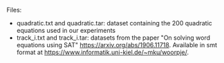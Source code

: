  Files: 
  - quadratic.txt and quadratic.tar: dataset containing the 200 quadratic equations used in our experiments 
  - track_i.txt and track_i.tar: datasets from the paper "On solving word equations using SAT" https://arxiv.org/abs/1906.11718. Available in smt format at https://www.informatik.uni-kiel.de/~mku/woorpje/.
